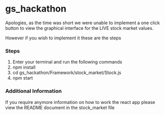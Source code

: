# gs_hackathon

Apologies, as the time was short we were unable to implement a one click button to view the graphical interface for the LIVE stock market values.


However if you wish to implement it these are the steps 
### Steps
1. Enter your terminal and run the following commands
2. npm install
3. cd gs_hackathon/Framework/stock_market/Stock.js
4. npm start

### Additional Information
If you require anymore information on how to work the react app please view the README document in the stock_market file